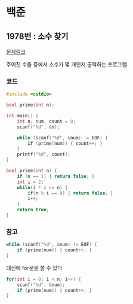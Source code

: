 # 백준

## 1978번 : 소수 찾기

[문제링크](https://www.acmicpc.net/problem/1978)

 주어진 수들 중에서 소수가 몇 개인지 출력하는 프로그램


### 코드

```c++
#include <cstdio>

bool prime(int n);

int main() {
    int n, num, count = 0;
    scanf("%d", &n);

    while (scanf("%d", &num) != EOF) {
        if (prime(num)) { count++; }
    }
    printf("%d", count);
}

bool prime(int n) {
    if (n == 1) { return false; }
    int i = 2;
    while(i * i <= n) {
        if(n % i == 0) { return false; }
        i++;
    }
    return true;
}
```

### 참고

```c++
while (scanf("%d", &num) != EOF) {
    if (prime(num)) { count++; }
}
```
대신에 for문을 쓸 수 있다

```c++
for(int i = 0; i < n; i++) {
    scanf("%d", &num);
    if (prime(num)) { count++; }
}
```
